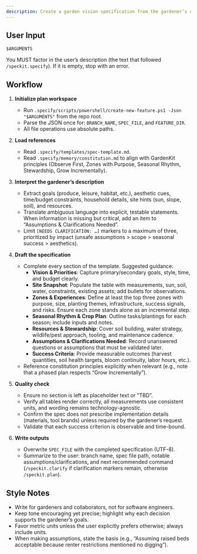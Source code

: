 ```yaml
---
description: Create a garden vision specification from the gardener’s description.
---
```


## User Input

```text
$ARGUMENTS
```

You MUST factor in the user’s description (the text that followed `/speckit.specify`). If it is empty, stop with an error.

## Workflow

1. **Initialize plan workspace**
   - Run `.specify/scripts/powershell/create-new-feature.ps1 -Json "$ARGUMENTS"` from the repo root.
   - Parse the JSON once for: `BRANCH_NAME`, `SPEC_FILE`, and `FEATURE_DIR`.
   - All file operations use absolute paths.

2. **Load references**
   - Read `.specify/templates/spec-template.md`.
   - Read `.specify/memory/constitution.md` to align with GardenKit principles (Observe First, Zones with Purpose, Seasonal Rhythm, Stewardship, Grow Incrementally).

3. **Interpret the gardener’s description**
   - Extract goals (produce, leisure, habitat, etc.), aesthetic cues, time/budget constraints, household details, site hints (sun, slope, soil), and resources.
   - Translate ambiguous language into explicit, testable statements. When information is missing but critical, add an item to “Assumptions & Clarifications Needed”.
   - Limit `[NEEDS CLARIFICATION: …]` markers to a maximum of three, prioritized by impact (unsafe assumptions > scope > seasonal success > aesthetics).

4. **Draft the specification**
   - Complete every section of the template. Suggested guidance:
     * **Vision & Priorities**: Capture primary/secondary goals, style, time, and budget clearly.
     * **Site Snapshot**: Populate the table with measurements, sun, soil, water, constraints, existing assets; add bullets for observations.
     * **Zones & Experiences**: Define at least the top three zones with purpose, size, planting themes, infrastructure, success signals, and risks. Ensure each zone stands alone as an incremental step.
     * **Seasonal Rhythm & Crop Plan**: Outline tasks/plantings for each season; include inputs and notes.
     * **Resources & Stewardship**: Cover soil building, water strategy, wildlife/pest approach, tooling, and maintenance cadence.
     * **Assumptions & Clarifications Needed**: Record unanswered questions or assumptions that must be validated later.
     * **Success Criteria**: Provide measurable outcomes (harvest quantities, soil health targets, bloom continuity, labor hours, etc.).
   - Reference constitution principles explicitly when relevant (e.g., note that a phased plan respects “Grow Incrementally”).

5. **Quality check**
   - Ensure no section is left as placeholder text or “TBD”.
   - Verify all tables render correctly, all measurements use consistent units, and wording remains technology-agnostic.
   - Confirm the spec does not prescribe implementation details (materials, tool brands) unless required by the gardener’s request.
   - Validate that each success criterion is observable and time-bound.

6. **Write outputs**
   - Overwrite `SPEC_FILE` with the completed specification (UTF-8).
   - Summarize to the user: branch name, spec file path, notable assumptions/clarifications, and next recommended command (`/speckit.clarify` if clarification markers remain, otherwise `/speckit.plan`).

## Style Notes

- Write for gardeners and collaborators, not for software engineers.
- Keep tone encouraging yet precise; highlight why each decision supports the gardener’s goals.
- Favor metric units unless the user explicitly prefers otherwise; always include units.
- When making assumptions, state the basis (e.g., “Assuming raised beds acceptable because renter restrictions mentioned no digging”).
